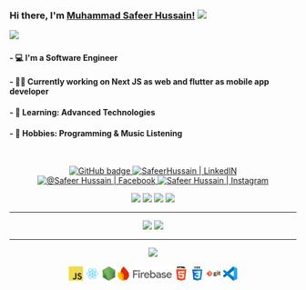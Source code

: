 ### Hi there, I'm [Muhammad Safeer Hussain!](https://www.linkedin.com/in/muhammad-safeer-hussain-845538205/) <img src="https://github.com/TheDudeThatCode/TheDudeThatCode/blob/master/Assets/wave.gif" width="29px">

![](https://komarev.com/ghpvc/?username=msafeerhussain&color=blueviolet&label=Profile+Views)

#### - 💻‍ I'm a Software Engineer

#### - 👨‍💻 Currently working on Next JS as web and flutter as mobile app developer

#### - 🎇 Learning: Advanced Technologies

#### - 🎨 Hobbies: Programming & Music Listening

<br />
<p align="center">
  <a href="https://github.com/msafeerhussain?tab=followers">
    <img src="https://img.shields.io/github/followers/msafeerhussain?label=GitHub&logo=GitHub&style=for-the-badge" alt="GitHub badge" />
  </a>
  <a href="https://www.linkedin.com/in/muhammad-safeer-hussain-845538205/" target="_blank">
  <img alt="SafeerHussain | LinkedIN"  src="https://img.shields.io/badge/linkedin-%230077B5.svg?&style=for-the-badge&logo=linkedin&logoColor=white" />
</a>
<a href="https://www.facebook.com/msafeerhussain1214" target="_blank">
  <img  alt="@Safeer Hussain | Facebook" src="https://img.shields.io/badge/facebook-%231877F2.svg?&style=for-the-badge&logo=facebook&logoColor=white" />
</a>
<a href="https://www.instagram.com/msafeerhussain" target="_blank">
  <img alt="Safeer Hussain | Instagram"  src="https://img.shields.io/badge/instagram-%23E4405F.svg?&style=for-the-badge&logo=instagram&logoColor=white" />
</a>
</p>

<p align="center">
  <a href="https://github.com/msafeerhussain/Watch_store_template" target="_blank"><img src="https://github-readme-stats.vercel.app/api/pin/?username=msafeerhussain&repo=Watch_store_template&theme=react&bg_color=1F222E&title_color=F85D7F&icon_color=F8D866&hide_border=true&show_icons=false" /></a>
  <a href="https://github.com/msafeerhussain/Ecommerce_site_template" target="_blank"><img src="https://github-readme-stats.vercel.app/api/pin/?username=msafeerhussain&repo=Ecommerce_site_template&theme=react&bg_color=1F222E&title_color=F85D7F&icon_color=F8D866&hide_border=true&show_icons=false" /></a>
  <a href="https://github.com/msafeerhussain/Construction_Company_website" target="_blank"><img src="https://github-readme-stats.vercel.app/api/pin/?username=msafeerhussain&repo=Construction_Company_website&theme=react&bg_color=1F222E&title_color=F85D7F&icon_color=F8D866&hide_border=true&show_icons=false" /></a>
  <a href="https://github.com/msafeerhussain/Image_gallery" target="_blank"><img src="https://github-readme-stats.vercel.app/api/pin/?username=msafeerhussain&repo=Image_gallery&theme=react&bg_color=1F222E&title_color=F85D7F&icon_color=F8D866&hide_border=true&show_icons=false" /></a>
</p>

---

<p align="center">
  <img width="400px" src="https://github-readme-stats.vercel.app/api?username=msafeerhussain&show_icons=true&theme=tokyonight&hide_border=true&bg_color=1F222E" />
  <img width="400px" src="https://github-readme-streak-stats.herokuapp.com?user=msafeerhussain&theme=gotham&hide_border=true&fire=C77800&ring=DD910B&background=1F222E" />
</p>

---
  
<p align="center">
  <img width="400px" src="https://github-readme-stats.vercel.app/api/top-langs/?username=msafeerhussain&hide=TeX&layout=compact&theme=tokyonight&hide_border=true&bg_color=1F222E" />
</p>

<p align="center">
<img height="25" src="https://raw.githubusercontent.com/github/explore/80688e429a7d4ef2fca1e82350fe8e3517d3494d/topics/javascript/javascript.png">
<img height="25" src="https://raw.githubusercontent.com/github/explore/80688e429a7d4ef2fca1e82350fe8e3517d3494d/topics/react/react.png">
<img height="25" src="https://raw.githubusercontent.com/github/explore/80688e429a7d4ef2fca1e82350fe8e3517d3494d/topics/nodejs/nodejs.png">
<img src="https://raw.githubusercontent.com/gilbarbara/logos/master/logos/firebase.svg" alt="Firebase" height="25"/>
<img height="25" src="https://raw.githubusercontent.com/github/explore/80688e429a7d4ef2fca1e82350fe8e3517d3494d/topics/html/html.png">
<img height="25" src="https://raw.githubusercontent.com/github/explore/80688e429a7d4ef2fca1e82350fe8e3517d3494d/topics/css/css.png">
<img height="25" src="https://raw.githubusercontent.com/github/explore/80688e429a7d4ef2fca1e82350fe8e3517d3494d/topics/git/git.png">
<img height="25" src="https://raw.githubusercontent.com/github/explore/80688e429a7d4ef2fca1e82350fe8e3517d3494d/topics/visual-studio-code/visual-studio-code.png" />
</p>
